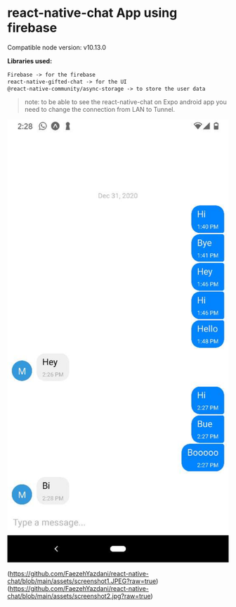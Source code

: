 # react-native-chat App using firebase

Compatible node version:  v10.13.0

**Libraries used:**
```
Firebase -> for the firebase
react-native-gifted-chat -> for the UI
@react-native-community/async-storage -> to store the user data

```


> note: to be able to see the react-native-chat on Expo android app you need to change the connection from LAN to Tunnel.


<img src="https://github.com/FaezehYazdani/react-native-chat/blob/main/assets/screenshot1.JPEG" alt="react-app" style="max-width:100%;">

(https://github.com/FaezehYazdani/react-native-chat/blob/main/assets/screenshot1.JPEG?raw=true)
(https://github.com/FaezehYazdani/react-native-chat/blob/main/assets/screenshot2.jpg?raw=true)




